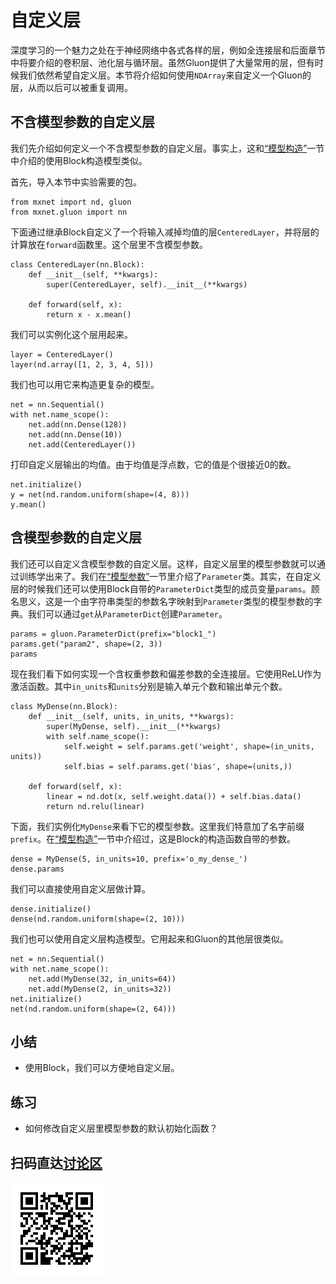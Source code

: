 # 自定义层

深度学习的一个魅力之处在于神经网络中各式各样的层，例如全连接层和后面章节中将要介绍的卷积层、池化层与循环层。虽然Gluon提供了大量常用的层，但有时候我们依然希望自定义层。本节将介绍如何使用`NDArray`来自定义一个Gluon的层，从而以后可以被重复调用。


## 不含模型参数的自定义层

我们先介绍如何定义一个不含模型参数的自定义层。事实上，这和[“模型构造”](block.md)一节中介绍的使用Block构造模型类似。

首先，导入本节中实验需要的包。

```{.python .input}
from mxnet import nd, gluon
from mxnet.gluon import nn
```

下面通过继承Block自定义了一个将输入减掉均值的层`CenteredLayer`，并将层的计算放在`forward`函数里。这个层里不含模型参数。

```{.python .input  n=1}
class CenteredLayer(nn.Block):
    def __init__(self, **kwargs):
        super(CenteredLayer, self).__init__(**kwargs)

    def forward(self, x):
        return x - x.mean()
```

我们可以实例化这个层用起来。

```{.python .input  n=2}
layer = CenteredLayer()
layer(nd.array([1, 2, 3, 4, 5]))
```

我们也可以用它来构造更复杂的模型。

```{.python .input  n=3}
net = nn.Sequential()
with net.name_scope():
    net.add(nn.Dense(128))
    net.add(nn.Dense(10))
    net.add(CenteredLayer())
```

打印自定义层输出的均值。由于均值是浮点数，它的值是个很接近0的数。

```{.python .input  n=4}
net.initialize()
y = net(nd.random.uniform(shape=(4, 8)))
y.mean()
```

## 含模型参数的自定义层

我们还可以自定义含模型参数的自定义层。这样，自定义层里的模型参数就可以通过训练学出来了。我们在[“模型参数”](parameters.md)一节里介绍了`Parameter`类。其实，在自定义层的时候我们还可以使用Block自带的`ParameterDict`类型的成员变量`params`。顾名思义，这是一个由字符串类型的参数名字映射到`Parameter`类型的模型参数的字典。我们可以通过`get`从`ParameterDict`创建`Parameter`。

```{.python .input  n=7}
params = gluon.ParameterDict(prefix="block1_")
params.get("param2", shape=(2, 3))
params
```

现在我们看下如何实现一个含权重参数和偏差参数的全连接层。它使用ReLU作为激活函数。其中`in_units`和`units`分别是输入单元个数和输出单元个数。

```{.python .input  n=19}
class MyDense(nn.Block):
    def __init__(self, units, in_units, **kwargs):
        super(MyDense, self).__init__(**kwargs)
        with self.name_scope():
            self.weight = self.params.get('weight', shape=(in_units, units))
            self.bias = self.params.get('bias', shape=(units,))        

    def forward(self, x):
        linear = nd.dot(x, self.weight.data()) + self.bias.data()
        return nd.relu(linear)
```

下面，我们实例化`MyDense`来看下它的模型参数。这里我们特意加了名字前缀`prefix`。在[“模型构造”](block.md)一节中介绍过，这是Block的构造函数自带的参数。

```{.python .input}
dense = MyDense(5, in_units=10, prefix='o_my_dense_')
dense.params
```

我们可以直接使用自定义层做计算。

```{.python .input  n=20}
dense.initialize()
dense(nd.random.uniform(shape=(2, 10)))
```

我们也可以使用自定义层构造模型。它用起来和Gluon的其他层很类似。

```{.python .input  n=19}
net = nn.Sequential()
with net.name_scope():
    net.add(MyDense(32, in_units=64))
    net.add(MyDense(2, in_units=32))
net.initialize()
net(nd.random.uniform(shape=(2, 64)))
```

## 小结

* 使用Block，我们可以方便地自定义层。


## 练习

* 如何修改自定义层里模型参数的默认初始化函数？


## 扫码直达[讨论区](https://discuss.gluon.ai/t/topic/1256)

![](../img/qr_custom-layer.svg)
